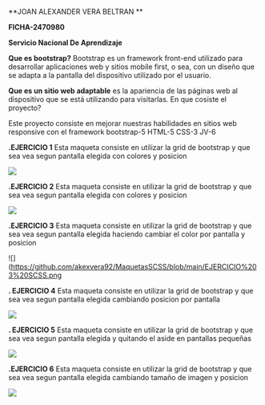 **JOAN ALEXANDER VERA BELTRAN **

**FICHA-2470980**

**Servicio Nacional De Aprendizaje**


**Que es bootstrap?** Bootstrap es un framework front-end utilizado para desarrollar aplicaciones web y sitios mobile first, o sea,
con un diseño que se adapta a la pantalla del dispositivo utilizado por el usuario.


**Que es un sitio web adaptable** es la apariencia de las páginas web al dispositivo que se está utilizando para visitarlas.
En que cosiste el proyecto?


Este proyecto consiste en mejorar nuestras habilidades en sitios web responsive con el framework bootstrap-5 HTML-5 CSS-3 JV-6

 **.EJERCICIO 1**
 Esta maqueta consiste en utilizar la grid de bootstrap y que sea vea segun pantalla elegida con colores y posicion
 
 
![](https://github.com/akexvera92/repositorio-SENA/blob/main/EJERCICIO1.png)

 **.EJERCICIO 2**
 Esta maqueta consiste en utilizar la grid de bootstrap y que sea vea segun pantalla elegida con colores y posicion
 
 
![](https://github.com/akexvera92/repositorio-SENA/blob/main/EJERCICIO2.png)

**.EJERCICIO 3**
Esta maqueta consiste en utilizar la grid de bootstrap y que sea vea segun pantalla elegida  haciendo cambiar el color por pantalla y posicion 


![](https://github.com/akexvera92/MaquetasSCSS/blob/main/EJERCICIO%203%20SCSS.png

**. EJERCICIO 4**
Esta maqueta consiste en utilizar la grid de bootstrap y que sea vea segun pantalla elegida cambiando posicion por pantalla


![](https://github.com/akexvera92/repositorio-SENA/blob/main/EJERCICIO4.png)

**. EJERCICIO 5**
Esta maqueta consiste en utilizar la grid de bootstrap y que sea vea segun pantalla elegida y quitando el aside en pantallas pequeñas 


![](https://github.com/akexvera92/repositorio-SENA/blob/main/EJERCICIO5.png)

**.EJERCICIO 6**
Esta maqueta consiste en utilizar la grid de bootstrap y que sea vea segun pantalla elegida  cambiando tamaño de imagen y posicion 


![](https://github.com/akexvera92/repositorio-SENA/blob/main/EJERCICIO6.png)
